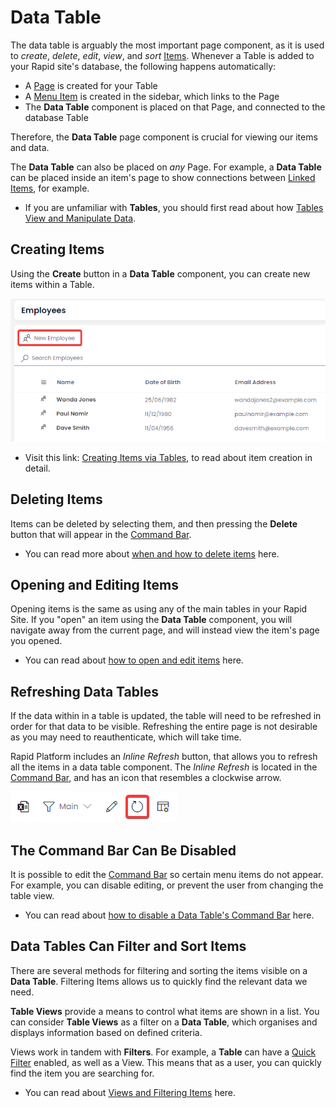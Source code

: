 # Data Table

The data table is arguably the most important page component, as it is used to *create*, *delete*, *edit*, *view*, and *sort* [Items](</docs/Rapid/2-User Manual/2-Explorer/2-Items/1-items-overview/1-items-overview.md>). Whenever a Table is added to your Rapid site's database, the following happens automatically:

- A [Page](</docs/Rapid/2-User Manual/2-Explorer/3-Pages/3-Pages.md>) is created for your Table
- A [Menu Item](</docs/Rapid/2-User Manual/2-Explorer/8-Menus/8-Menus.md>) is created in the sidebar, which links to the Page
- The **Data Table** component is placed on that Page, and connected to the database Table

Therefore, the **Data Table** page component is crucial for viewing our items and data.

The **Data Table** can also be placed on *any* Page. For example, a **Data Table** can be placed inside an item's page to show connections between [Linked Items](</docs/Rapid/2-User Manual/2-Explorer/2-Items/6-items-linked/6-items-linked.md>), for example.

- If you are unfamiliar with **Tables**, you should first read about how [Tables View and Manipulate Data](</docs/Rapid/2-User Manual/2-Explorer/1-Tables/1-viewing-data-using-tables/1-viewing-data-using-tables.md>).

## Creating Items

Using the **Create** button in a **Data Table** component, you can create new items within a Table.

![A screenshot demonstrating how to create a new item in a data table. This screenshot is annotated with a red box. Inside the red box are the words "New Employee" with an icon of two people. The rest of the image is a sample table that contains employee information, such as their Name, Date of Birth, and Email Addresses.](<Create Item.png>)

- Visit this link: [Creating Items via Tables](</docs/Rapid/2-User Manual/2-Explorer/2-Items/3-item-creation/3-item-creation.md>), to read about item creation in detail.

## Deleting Items

Items can be deleted by selecting them, and then pressing the **Delete** button that will appear in the [Command Bar](</docs/Rapid/2-User Manual/glossary/glossary.md#command-bar>).

- You can read more about [when and how to delete items](</docs/Rapid/2-User Manual/2-Explorer/2-Items/7-items-deleting/7-items-deleting.md>) here.

## Opening and Editing Items

Opening items is the same as using any of the main tables in your Rapid Site. If you "open" an item using the **Data Table** component, you will navigate away from the current page, and will instead view the item's page you opened.

- You can read about [how to open and edit items](</docs/Rapid/2-User Manual/2-Explorer/2-Items/2-items-editing/2-items-editing.md>) here.

## Refreshing Data Tables

If the data within in a table is updated, the table will need to be refreshed in order for that data to be visible. Refreshing the entire page is not desirable as you may need to reauthenticate, which will take time.

Rapid Platform includes an *Inline Refresh* button, that allows you to refresh all the items in a data table component. The *Inline Refresh* is located in the [Command Bar](</docs/Rapid/2-User Manual/glossary/glossary.md#command-bar>), and has an icon that resembles a clockwise arrow.

![A screenshot that shows what the inline refresh button looks like. The screenshot is annotated with a red box. The inline refresh button is a clockwise arrow.](<Data Table Inline Refresh.png>)

## The Command Bar Can Be Disabled

It is possible to edit the [Command Bar](</docs/Rapid/2-User Manual/glossary/glossary.md#command-bar>) so certain menu items do not appear. For example, you can disable editing, or prevent the user from changing the table view.

- You can read about [how to disable a Data Table's Command Bar](</docs/Rapid/3-Keyper Manual/2-Designer/1-Tables/5-Table Configuration Guides/disabling-the-command-bar/disabling-the-command-bar.md>) here.

## Data Tables Can Filter and Sort Items

There are several methods for filtering and sorting the items visible on a **Data Table**. Filtering Items allows us to quickly find the relevant data we need.

**Table Views** provide a means to control what items are shown in a list. You can consider **Table Views** as a filter on a **Data Table**, which organises and displays information based on defined criteria.

Views work in tandem with **Filters**. For example, a **Table** can have a [Quick Filter](</docs/Rapid/2-User Manual/2-Explorer/1-Tables/1-viewing-data-using-tables/1-viewing-data-using-tables.md#quick-filtering-items>) enabled, as well as a View. This means that as a user, you can quickly find the item you are searching for.

- You can read about [Views and Filtering Items](</docs/Rapid/2-User Manual/2-Explorer/1-Tables/1-viewing-data-using-tables/1-viewing-data-using-tables.md>) here.
